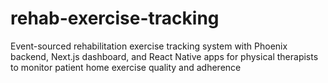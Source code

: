 # rehab-exercise-tracking
Event-sourced rehabilitation exercise tracking system with Phoenix backend, Next.js dashboard, and React Native apps for physical therapists to monitor patient home exercise quality and adherence
